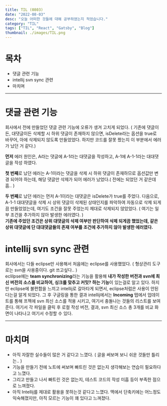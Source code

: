 ```yaml
---
title: TIL (0803)
date: "2022-08-03"
desc: "오늘 어떠한 것들에 대해 공부하였는지 적었습니다."
category: "TIL"
tags: ["TIL", "React", "Gatsby", "Blog"]
thumbnail: ./images/TIL.png
---
```


# 목차
 - 댓글 관련 기능
 - intellij svn sync 관련
 - 마치며

---

# 댓글 관련 기능

회사에서 전에 만들었던 댓글 관련 기능에 오류가 생겨 고치게 되었다.
( 기존에 댓글이든, 대댓글이든 삭제할 시 하위 댓글이 존재하지 않으면, isDelete라는 옵션을 true로 바꾸어,
아에 삭제되지 않도록 만들었었다. 하지만 코드를 잘못 짰는지 이 부분에서 에러가 났던 거 같다.)  

**먼저** 에러 원인은, A라는 댓글에 A-1라는 대댓글을 작성하고, A-1에 A-1-1라는 대대댓글을 작성 하였다. 

**첫 번째**로 났던 에러는 A-1이라는 댓글을 삭제 시 하위 댓글이 존재하므로 옵션값만 변경 되어야 하는데,
해당 댓글만 삭제가 되어 에러가 났었다.( 전에는 되었던 거 같은데 흠.. )  

**두 번째**로 났던 에러는 먼저 A-1이라는 대댓글은 isDelete가 true를 주었다. 다음으로,
A-1-1 대대댓글을 삭제 시 상위 댓글이 삭제된 상태인지를 파악하여 자동으로 삭제 되게끔 만들었었는데,
여기도 조건을 잘못 주었는지 제대로 삭제되지 않았었다. ( 여기는 일부 조건을 추가하지 않아 발생한 에러였다. )  
**기존에 주었던 조건은 상위 대댓글의 삭제 여부만 판단하여 삭제 되게끔 했었는데, 같은 상위 대댓글에 단 대대댓글들의
존재 여부를 조건에 추가하지 않아 발생한 에러였다.**

# intellij svn sync 관련

회사에서는 다들 eclipse만 사용해서 처음에는 eclipse를 사용했었다. ( 형상관리 도구로는 svn을 사용중이다. git 쓰고싶다.. )  
eclilpse에는 **team synchronizing**라는 기능을 활용해 **내가 작성한 버전과 svn에 최신 버전의 소스를 비교하여,
싱크를 맞추고 커밋? 하는 기능**이 있는걸로 알고 있다. 하지만 eclipse에 불편함을 느끼고 intellij로 갈아타게 되면서,
eclipse처럼은 사용이 안된다는걸 알게 되었다. 그 후 구글링을 통한 결과 intellij에서는 **Incoming** 탭에서
업데이트를 통해 프젝에 svn 최신 소스를 적용 시키고, 여기서 충돌나는 것들의 리스트를 보여준다. 여기서 각 파일을 클릭 후
로컬 작성 버전, 결과, svn 최신 소스 총 3개를 비교 화면이 나타나고 여기서 수정할 수 있다.

---

# 마치며

 - 아직 자잘한 실수들이 많은 거 같다고 느꼈다. ( 글을 써보며 보니 쉬운 것들만 틀리는.. )
 - 기능을 만들기 전에 노트에 써보며 빠트린 것은 없는지 생각해보는 연습이 필요하다고 느꼈다.  
 - 그리고 만들고 나서 빠트린 것은 없는지, 테스트 코드의 작성 미흡 등이 부족한 점으로 느껴졌다.
 - 아직 Intellij를 제대로 활용을 못하는것 같다고 느꼈다. 맥에서 단축키에는 어느정도 익숙해졌지만, 아직 모르는 기능이 꽤 있다고 느껴졌다.

